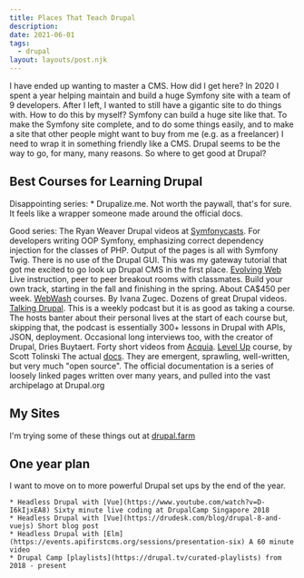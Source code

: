```yaml
---
title: Places That Teach Drupal
description:
date: 2021-06-01
tags:
  - drupal
layout: layouts/post.njk
---
```


I have ended up wanting to master a CMS. How did I get here? In 2020 I spent a year helping maintain and build a huge Symfony site with a team of 9 developers. After I left, I wanted to still have a gigantic site to do things with. How to do this by myself? Symfony can build a huge site like that. To make the Symfony site complete, and to do some things easily, and to make a site that other people might want to buy from me (e.g. as a freelancer) I need to wrap it in something friendly like a CMS. Drupal seems to be the way to go, for many, many reasons. So where to get good at Drupal?

## Best Courses for Learning Drupal

Disappointing series:
    * Drupalize.me.  Not worth the paywall, that's for sure.  It feels like a wrapper someone made around the official docs.

Good series:
    The Ryan Weaver Drupal videos at [Symfonycasts](https://symfonycasts.com/screencast/drupal8-under-the-hood). For developers writing OOP Symfony, emphasizing correct dependency injection for the classes of PHP. Output of the pages is all with Symfony Twig. There is no use of the Drupal GUI. This was my gateway tutorial that got me excited to go look up Drupal CMS in the first place.
    [Evolving Web]() Live instruction, peer to peer breakout rooms with classmates. Build your own track, starting in the fall and finishing in the spring. About CA$450 per week.
    [WebWash](https://www.webwash.net/getting-started-with-bootstrap-4-using-radix-in-drupal/) courses. By Ivana Zugec.  Dozens of great Drupal videos.
    [Talking Drupal](https://talkingdrupal.com/).  This is a weekly podcast but it is as good as taking a course. The hosts banter about their personal lives at the start of each course but, skipping that, the podcast is essentially 300+ lessons in Drupal with APIs, JSON, deployment.  Occasional long interviews too, with the creator of Drupal, Dries Buytaert.
    Forty short videos from [Acquia](https://www.youtube.com/playlist?list=PLpVC00PAQQxHi-llE9Z8-Q747NYWpsq6t).
    [Level Up](https://leveluptutorials.com/tutorials/drupal-8-basics/our-first-blog-post) course, by Scott Tolinski
    The actual [docs](https://www.drupal.org/). They are emergent, sprawling, well-written, but very much "open source". The official documentation is a series of loosely linked pages written over many years, and pulled into the vast archipelago at Drupal.org

## My Sites

I'm trying some of these things out at [drupal.farm](https://drupal.farm/)

## One year plan

I want to move on to more powerful Drupal set ups by the end of the year.

    * Headless Drupal with [Vue](https://www.youtube.com/watch?v=D-I6kIjxEA8) Sixty minute live coding at DrupalCamp Singapore 2018
    * Headless Drupal with [Vue](https://drudesk.com/blog/drupal-8-and-vuejs) Short blog post
    * Headless Drupal with [Elm](https://events.apifirstcms.org/sessions/presentation-six) A 60 minute video
    * Drupal Camp [playlists](https://drupal.tv/curated-playlists) from 2018 - present




